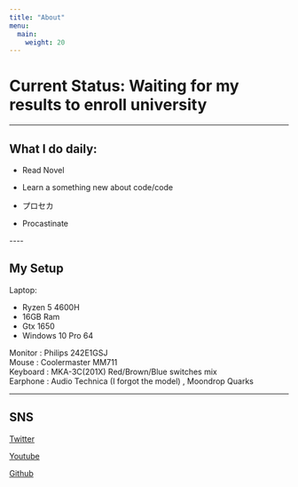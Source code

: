 ```yaml
---
title: "About"
menu:
  main:
    weight: 20
---
```

<h1> Current Status: Waiting for my results to enroll university </h1>

----
<h2> What I do daily: </h2>
<p>

- Read Novel 

- Learn a something new about code/code

- プロセカ

- Procastinate
</p>
---- 
<h2> My Setup </h2> 
Laptop: 
 <ul>
  <li>Ryzen 5 4600H </li>
  <li>16GB Ram</li>
  <li>Gtx 1650</li>
  <li>Windows 10 Pro 64</li>
</ul> 
Monitor : Philips 242E1GSJ <br> 
Mouse : Coolermaster MM711 <br>
Keyboard : MKA-3C(201X) Red/Brown/Blue switches mix <br>
Earphone : Audio Technica (I forgot the model) , Moondrop Quarks 

---
<h2> SNS </h2>
<p>
<a href="https:/twitter.com/">Twitter</a>
</p>
<p>
<a href="https:/youtube.com">Youtube</a>
</p>
<p>
<a href="https://github.com/huveewomg">Github</a>
</p>

